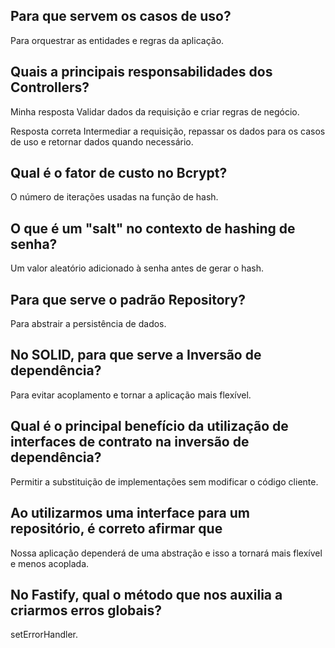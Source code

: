 ## Para que servem os casos de uso?

Para orquestrar as entidades e regras da aplicação.

## Quais a principais responsabilidades dos Controllers?

Minha resposta
Validar dados da requisição e criar regras de negócio.

Resposta correta
Intermediar a requisição, repassar os dados para os casos de uso e retornar dados quando necessário.

## Qual é o fator de custo no Bcrypt?

O número de iterações usadas na função de hash.

## O que é um "salt" no contexto de hashing de senha?

Um valor aleatório adicionado à senha antes de gerar o hash.

## Para que serve o padrão Repository?

Para abstrair a persistência de dados.

## No SOLID, para que serve a Inversão de dependência?

Para evitar acoplamento e tornar a aplicação mais flexível.

## Qual é o principal benefício da utilização de interfaces de contrato na inversão de dependência?

Permitir a substituição de implementações sem modificar o código cliente.

## Ao utilizarmos uma interface para um repositório, é correto afirmar que

Nossa aplicação dependerá de uma abstração e isso a tornará mais flexível e menos acoplada.

## No Fastify, qual o método que nos auxilia a criarmos erros globais?

setErrorHandler.
